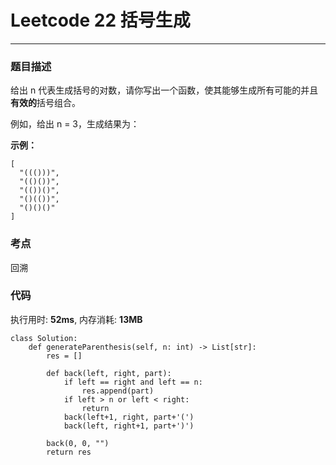 # Leetcode 22 括号生成
***
### 题目描述

给出 n 代表生成括号的对数，请你写出一个函数，使其能够生成所有可能的并且**有效的**括号组合。

例如，给出 n = 3，生成结果为：

**示例：**

	[
      "((()))",
      "(()())",
      "(())()",
      "()(())",
      "()()()"
    ]

### 考点

回溯


### 代码
执行用时: **52ms**, 内存消耗: **13MB**

```
class Solution:
    def generateParenthesis(self, n: int) -> List[str]:
        res = []
        
        def back(left, right, part):
            if left == right and left == n:
                res.append(part)
            if left > n or left < right:
                return 
            back(left+1, right, part+'(')
            back(left, right+1, part+')')
            
        back(0, 0, "")
        return res
```


